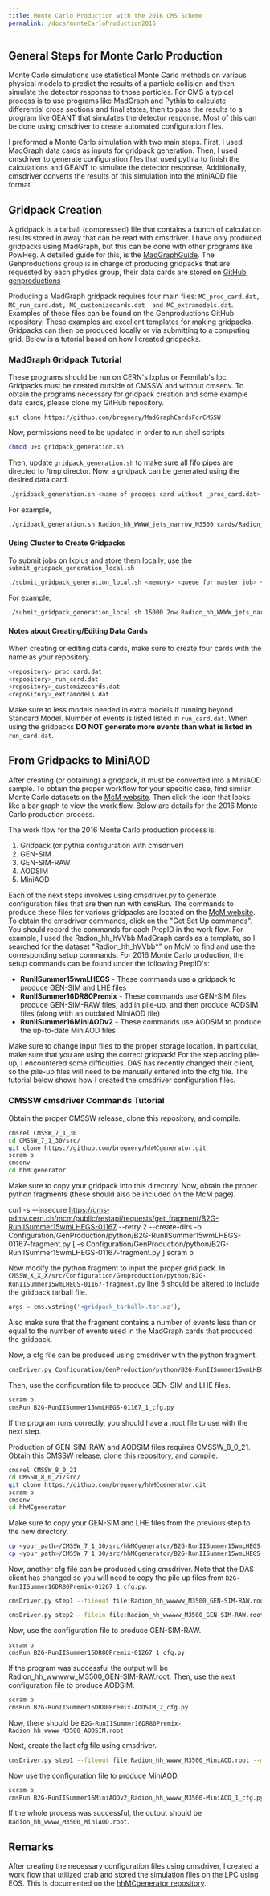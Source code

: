 ```yaml
---
title: Monte Carlo Production with the 2016 CMS Scheme
permalink: /docs/monteCarloProduction2016
---
```


## General Steps for Monte Carlo Production

Monte Carlo simulations use statistical Monte Carlo methods on various physical models to predict the results of 
a particle collision and then simulate the detector response to those particles. For CMS a typical process is to 
use programs like MadGraph and Pythia to calculate differential cross sections and final states, then to pass the 
results to a program like GEANT that simulates the detector response. Most of this can be done using cmsdriver to 
create automated configuration files.

I preformed a Monte Carlo simulation with two main steps. First, I used MadGraph data cards as inputs for gridpack 
generation. Then, I used cmsdriver to generate configuration files that used pythia to finish the calculations and
GEANT to simulate the detector response. Additionally, cmsdriver converts the results of this simulation into the 
miniAOD file format.

## Gridpack Creation

A gridpack is a tarball (compressed) file that contains a bunch of calculation results stored in away that can be 
read with cmsdriver. I have only produced gridpacks using MadGraph, but this can be done with other programs like 
PowHeg. A detailed guide for this, is the [MadGraphGuide](https://twiki.cern.ch/twiki/bin/viewauth/CMS/QuickGuideMadGraph5aMCatNLO). 
The Genproductions group is in charge of producing gridpacks that are requested by each physics group, their data 
cards are stored on [GitHub, genproductions](https://github.com/cms-sw/genproductions/tree/pre2017)

Producing a MadGraph gridpack requires four main files: ``MC_proc_card.dat, MC_run_card.dat, MC_customizecards.dat 
and MC_extramodels.dat``. Examples of these files can be found on the Genproductions GitHub repository. These examples 
are excellent templates for making gridpacks. Gridpacks can then be produced locally or via submitting to a computing grid. 
Below is a tutorial based on how I created gridpacks.

### MadGraph Gridpack Tutorial

These programs should be run on CERN's lxplus or Fermilab's lpc. Gridpacks must be created outside of CMSSW and without 
cmsenv. To obtain the programs necessary for gridpack creation and some example data cards, please clone my GitHub
repository.

```git
git clone https://github.com/bregnery/MadGraphCardsForCMSSW
```

Now, permissions need to be updated in order to run shell scripts

```bash
chmod u+x gridpack_generation.sh
```

Then, update ``gridpack_generation.sh`` to make sure all fifo pipes are directed to /tmp director. Now, a gridpack can 
be generated using the desired data card.

```bash
./gridpack_generation.sh <name of process card without _proc_card.dat> <folder containing cards relative to current location>
```

For example,

```bash
./gridpack_generation.sh Radion_hh_WWWW_jets_narrow_M3500 cards/Radion_hh_WWWW_jets_narrow_M3500/
```

#### Using Cluster to Create Gridpacks

To submit jobs on lxplus and store them locally, use the ``submit_gridpack_generation_local.sh``

```bash
./submit_gridpack_generation_local.sh <memory> <queue for master job> <name of process card without _proc_card.dat> <folder containing cards relative to current location> <queue>
```

For example,

```bash
./submit_gridpack_generation_local.sh 15000 2nw Radion_hh_WWWW_jets_narrow_M3500 cards/Radion_hh_WWWW_jets_narrow_M3500/ 8nh
```

#### Notes about Creating/Editing Data Cards

When creating or editing data cards, make sure to create four cards with the name as your repository.

```bash
<repository>_proc_card.dat
<repository>_run_card.dat
<repository>_customizecards.dat
<repository>_extramodels.dat
```

Make sure to less models needed in extra models if running beyond Standard Model. Number of events is listed listed in 
``run_card.dat``. When using the gridpacks **DO NOT generate more events than what is listed in** ``run_card.dat``.

## From Gridpacks to MiniAOD

After creating (or obtaining) a gridpack, it must be converted into a MiniAOD sample. To obtain the proper workflow for 
your specific case, find similar Monte Carlo datasets on the [McM website](https://cms-pdmv.cern.ch/mcm/). Then click the 
icon that looks like a bar graph to view the work flow. Below are details for the 2016 Monte Carlo production process.

The work flow for the 2016 Monte Carlo production process is:
1. Gridpack (or pythia configuration with cmsdriver)
2. GEN-SIM
3. GEN-SIM-RAW
4. AODSIM
5. MiniAOD

Each of the next steps involves using cmsdriver.py to generate configuration files that are then run with cmsRun. The 
commands to produce these files for various gridpacks are located on the [McM website](https://cms-pdmv.cern.ch/mcm/). 
To obtain the cmsdriver commands, click on the "Get Set Up commands". You should record the commands for each PrepID in the 
work flow. For example, I used the Radion_hh_hVVbb MadGraph cards 
as a template, so I searched for the dataset "Radion_hh_hVVbb*" on McM to find and use the corresponding setup commands. For 
2016 Monte Carlo production, the setup commands can be found under the following PrepID's:

* **RunIISummer15wmLHEGS** - These commands use a gridpack to produce GEN-SIM and LHE files
* **RunIISummer16DR80Premix** - These commands use GEN-SIM files produce GEN-SIM-RAW files, add in pile-up, and then produce 
  AODSIM files (along with an outdated MiniAOD file)
* **RunIISummer16MiniAODv2** - These commands use AODSIM to produce the up-to-date MiniAOD files

Make sure to change input files to the proper storage location. In particular, make sure that you are using the correct gridpack! 
For the step adding pile-up, I encountered some difficulties. DAS has recently changed their client, so the pile-up files will 
need to be manually entered into the cfg file. The tutorial below shows how I created the cmsdriver configuration
files.

### CMSSW cmsdriver Commands Tutorial

Obtain the proper CMSSW release, clone this repository, and compile.

```bash
cmsrel CMSSW_7_1_30
cd CMSSW_7_1_30/src/
git clone https://github.com/bregnery/hhMCgenerator.git
scram b
cmsenv
cd hhMCgenerator
```

Make sure to copy your gridpack into this directory. Now, obtain the proper python fragments (these should also be included
on the McM page).

curl -s --insecure https://cms-pdmv.cern.ch/mcm/public/restapi/requests/get_fragment/B2G-RunIISummer15wmLHEGS-01167 --retry 2 --create-dirs -o Configuration/GenProduction/python/B2G-RunIISummer15wmLHEGS-01167-fragment.py 
[ -s Configuration/GenProduction/python/B2G-RunIISummer15wmLHEGS-01167-fragment.py ]
scram b

Now modify the python fragment to input the proper grid pack. In 
``CMSSW_X_X_X/src/Configuration/Genproduction/python/B2G-RunIISummer15wmLHEGS-01167-fragment.py`` line 5 should 
be altered to include the gridpack tarball file.

```python
args = cms.vstring('<gridpack_tarball>.tar.xz'),
```

Also make sure that the fragment contains a number of events less than or equal to the number of events used in the 
MadGraph cards that produced the gridpack.

Now, a cfg file can be produced using cmsdriver with the python fragment.

```bash
cmsDriver.py Configuration/GenProduction/python/B2G-RunIISummer15wmLHEGS-01167-fragment.py --fileout file:B2G-RunIISummer15wmLHEGS-01167.root --mc --eventcontent RAWSIM,LHE --customise SLHCUpgradeSimulations/Configuration/postLS1Customs.customisePostLS1,Configuration/DataProcessing/Utils.addMonitoring --datatier GEN-SIM,LHE --conditions MCRUN2_71_V1::All --beamspot Realistic50ns13TeVCollision --step LHE,GEN,SIM --magField 38T_PostLS1 --python_filename B2G-RunIISummer15wmLHEGS-01167_1_cfg.py --no_exec -n 97
```

Then, use the configuration file to produce GEN-SIM and LHE files.

```bash
scram b
cmsRun B2G-RunIISummer15wmLHEGS-01167_1_cfg.py
```

If the program runs correctly, you should have a .root file to use with the next step.


Production of GEN-SIM-RAW and AODSIM files requires CMSSW_8_0_21.
Obtain this CMSSW release, clone this repository, and compile.

```bash
cmsrel CMSSW_8_0_21
cd CMSSW_8_0_21/src/
git clone https://github.com/bregnery/hhMCgenerator.git
scram b
cmsenv
cd hhMCgenerator
```

Make sure to copy your GEN-SIM and LHE files from the previous step to the new directory.

```bash
cp <your_path>/CMSSW_7_1_30/src/hhMCgenerator/B2G-RunIISummer15wmLHEGS-01167_inLHE.root .
cp <your_path>/CMSSW_7_1_30/src/hhMCgenerator/B2G-RunIISummer15wmLHEGS-01167.root .
```

Now, another cfg file can be produced using cmsdriver. Note that the DAS client has changed so you will need to copy the pile up files from ``B2G-RunIISummer16DR80Premix-01267_1_cfg.py``.

```bash
cmsDriver.py step1 --fileout file:Radion_hh_wwwww_M3500_GEN-SIM-RAW.root  --pileup_input "dbs:/Neutrino_E-10_gun/RunIISpring15PrePremix-PUMoriond17_80X_mcRun2_asymptotic_2016_TrancheIV_v2-v2/GEN-SIM-DIGI-RAW" --mc --eventcontent PREMIXRAW --datatier GEN-SIM-RAW --conditions 80X_mcRun2_asymptotic_2016_TrancheIV_v6 --step DIGIPREMIX_S2,DATAMIX,L1,DIGI2RAW,HLT:@frozen2016 --nThreads 4 --datamix PreMix --era Run2_2016 --python_filename B2G-RunIISummer16DR80Premix-01267_1_cfg.py --no_exec --customise Configuration/DataProcessing/Utils.addMonitoring -n 97

cmsDriver.py step2 --filein file:Radion_hh_wwwww_M3500_GEN-SIM-RAW.root --fileout file:B2G-RunIISummer16DR80Premix-Radion_hh_wwww_M3500_AODSIM.root --mc --eventcontent AODSIM --runUnscheduled --datatier AODSIM --conditions 80X_mcRun2_asymptotic_2016_TrancheIV_v6 --step RAW2DIGI,RECO,EI --nThreads 4 --era Run2_2016 --python_filename B2G-RunIISummer16DR80Premix-AODSIM_2_cfg.py --no_exec --customise Configuration/DataProcessing/Utils.addMonitoring -n 97
```

Now, use the configuration file to produce GEN-SIM-RAW.

```bash
scram b
cmsRun B2G-RunIISummer16DR80Premix-01267_1_cfg.py
```

If the program was successful the output will be Radion_hh_wwwww_M3500_GEN-SIM-RAW.root. Then, use the next configuration file to produce AODSIM.

```bash
scram b
cmsRun B2G-RunIISummer16DR80Premix-AODSIM_2_cfg.py
```

Now, there should be ``B2G-RunIISummer16DR80Premix-Radion_hh_wwww_M3500_AODSIM.root``

Next, create the last cfg file using cmsdriver.

```bash
cmsDriver.py step1 --fileout file:Radion_hh_wwww_M3500_MiniAOD.root --mc --eventcontent MINIAODSIM --runUnscheduled --datatier MINIAODSIM --conditions 80X_mcRun2_asymptotic_2016_TrancheIV_v6 --step PAT --nThreads 4 --era Run2_2016 --python_filename B2G-RunIISummer16MiniAODv2_Radion_hh_wwww_M3500-MiniAOD_1_cfg.py --no_exec --customise Configuration/DataProcessing/Utils.addMonitoring -n 82
```

Now use the configuration file to produce MiniAOD.

```bash
scram b
cmsRun B2G-RunIISummer16MiniAODv2_Radion_hh_wwww_M3500-MiniAOD_1_cfg.py
```

If the whole process was successful, the output should be ``Radion_hh_wwww_M3500_MiniAOD.root``.

## Remarks

After creating the necessary configuration files using cmsdriver, I created a work flow that utilized crab and stored the simulation files
on the LPC using EOS. This is documented on the [hhMCgenerator repository](https://github.com/bregnery/hhMCgenerator).

